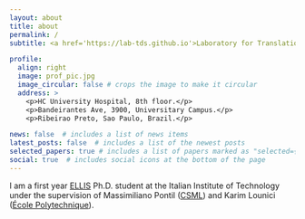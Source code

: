 ```yaml
---
layout: about
title: about
permalink: /
subtitle: <a href='https://lab-tds.github.io'>Laboratory for Translational Data Science</a> - <a href='https://ppgmtm.posgrad.ufsc.br/'>UFSC</a>

profile:
  align: right
  image: prof_pic.jpg
  image_circular: false # crops the image to make it circular
  address: >
    <p>HC University Hospital, 8th floor.</p>
    <p>Bandeirantes Ave, 3900, Universitary Campus.</p>
    <p>Ribeirao Preto, Sao Paulo, Brazil.</p>

news: false  # includes a list of news items
latest_posts: false  # includes a list of the newest posts
selected_papers: true # includes a list of papers marked as "selected={true}"
social: true  # includes social icons at the bottom of the page
---
```


I am a first year [ELLIS](https://ellis.eu/) Ph.D. student at the Italian Institute of Technology under the supervision of Massimiliano Pontil ([CSML](https://csml.iit.it/)) and Karim Lounici ([École Polytechnique](https://scholar.google.com/citations?user=ZMbRpJoAAAAJ&hl=fr)).

<!-- I received a Master's degree in Applied Mathematics from the Universidade Federal de Santa Catarina (UFSC), where I also received a Bachelor's degree in Computer Science. -->


<!-- I am a M.Sc. student at UFSC, where I currently study Machine Learning towards a masters degree in Mathematics. I am also a member of the Laboratory for Translational Data Science at the Hospital das Clinicas University Hospital (USP), where I help explore the vast amount of predictive information contained in H&E slides with the goal of improving our understanding of Breast Cancer. -->

<!-- I am particularly interested in the  -->
<!-- . I have a B.Sc. in Computer Science, also from UFSC.
Write your biography here. Tell the world about yourself. Link to your favorite [subreddit](http://reddit.com). You can put a picture in, too. The code is already in, just name your picture `prof_pic.jpg` and put it in the `img/` folder. -->
<!--
Link to your social media connections, too. This theme is set up to use [Font Awesome icons](http://fortawesome.github.io/Font-Awesome/) and [Academicons](https://jpswalsh.github.io/academicons/), like the ones below. Add your Facebook, Twitter, LinkedIn, Google Scholar, or just disable all of them. -->
